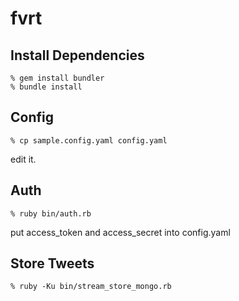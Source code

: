 fvrt
====

Install Dependencies
--------------------

    % gem install bundler
    % bundle install


Config
------

    % cp sample.config.yaml config.yaml

edit it.


Auth
----

    % ruby bin/auth.rb

put access_token and access_secret into config.yaml


Store Tweets
------------

    % ruby -Ku bin/stream_store_mongo.rb
